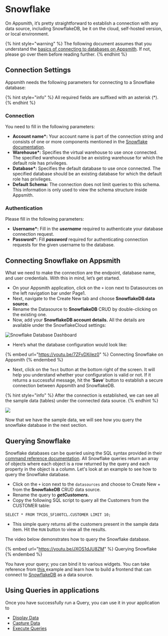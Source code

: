 # Snowflake

On Appsmith, it’s pretty straightforward to establish a connection with any data source, including SnowflakeDB, be it on the cloud, self-hosted version, or local environment.

{% hint style="warning" %}
The following document assumes that you understand the [basics of connecting to databases on Appsmith](../../core-concepts/connecting-to-data-sources/connecting-to-databases.md#connecting-to-a-database). If not, please go over them before reading further.
{% endhint %}

## Connection Settings

Appsmith needs the following parameters for connecting to a Snowflake database:

{% hint style="info" %}
All required fields are suffixed with an asterisk (\*).
{% endhint %}

### **Connection**

You need to fill in the following parameters:

* **Account name\*:** Your account name is part of the connection string and consists of one or more components mentioned in the [Snowflake documentation](https://docs.snowflake.com/en/user-guide/admin-account-identifier.html).
* **Warehouse\*:** Specifies the virtual warehouse to use once connected. The specified warehouse should be an existing warehouse for which the default role has privileges.
* **Database\*:** Specifies the default database to use once connected. The specified database should be an existing database for which the default role has privileges.
* **Default Schema:** The connection does not limit queries to this schema. This information is only used to view the schema structure inside Appsmith.

### **Authentication**

Please fill in the following parameters:

* **Username\*:** Fill in the _**username**_ required to authenticate your database connection request.
* **Password\*:** Fill _**password**_ required for authenticating connection requests for the given username to the database.

## Connecting Snowflake on Appsmith <a href="#heading-getting-started-connecting-snowflake-on-appsmith" id="heading-getting-started-connecting-snowflake-on-appsmith"></a>

What we need to make the connection are the endpoint, database name, and user credentials. With this in mind, let’s get started.

* On your Appsmith application, click on the `+` icon next to Datasources on the left navigation bar under Page1.
* Next, navigate to the Create New tab and choose **SnowflakeDB data source**.
* Rename the Datasource to **SnowflakeDB** CRUD by double-clicking on the existing one.
* Now, add your **SnowflakeDB account details.** All the details are available under the SnowflakeCloud settings:

![Snowflake Database Dashboard](../../.gitbook/assets/aW5Lwtslt.avif)

* Here’s what the database configuration would look like:

{% embed url="https://youtu.be/7ZFvDXiIez0" %}
Connecting Snowflake on Appsmith
{% endembed %}

* Next, click on the `Test` button at the bottom right of the screen. It will help you understand whether your configuration is valid or not. If it returns a successful message, hit the ‘**Save**’ button to establish a secure connection between Appsmith and SnowflakeDB.

{% hint style="info" %}
After the connection is established, we can see all the sample data (tables) under the connected data source.
{% endhint %}

![](../../.gitbook/assets/2W1WC4sa9.avif)

Now that we have the sample data, we will see how you query the snowflake database in the next section.

## Querying Snowflake

Snowflake databases can be queried using the SQL syntax provided in their [command reference documentation](https://docs.snowflake.com/en/sql-reference-commands.html). All Snowflake queries return an array of objects where each object is a row returned by the query and each property in the object is a column. Let's look at an example to see how to query the Snowflake database.

* Click on the `+` icon next to the `datasources` and choose to Create New + from the **SnowflakeDB** CRUD data source.
* Rename the query to _**getCustomers.**_
* Copy the following SQL script to query all the Customers from the CUSTOMER table:

```
SELECT * FROM TPCDS_SF100TCL.CUSTOMER LIMIT 10;
```

* This simple query returns all the customers present in the sample data item. Hit the `RUN` button to view all the results.

The video below demonstrates how to query the Snowflake database.

{% embed url="https://youtu.be/JXOS1dJU8ZM" %}
Querying Snowflake
{% endembed %}

You have your query; you can bind it to various widgets. You can take reference from [this ](https://appsmith.hashnode.dev/a-simple-front-end-for-your-snowflakedb-datasource)example and learn how to build a frontend that can connect to [SnowflakeDB](https://www.snowflake.com/) as a data source.

## Using Queries in applications

Once you have successfully run a Query, you can use it in your application to

* [Display Data](../../core-concepts/data-access-and-binding/displaying-data-read/)
* [Capture Data](../../core-concepts/data-access-and-binding/capturing-data-write/)
* [Execute Queries](../../core-concepts/data-access-and-binding/querying-a-database/)
